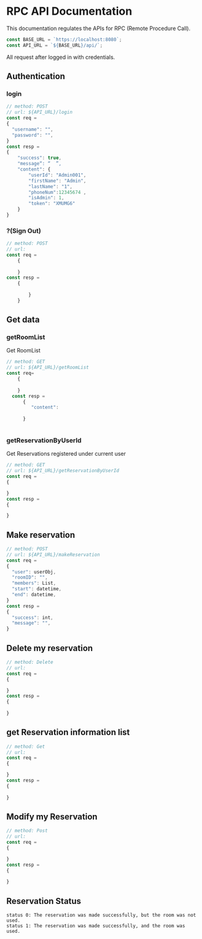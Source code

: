# RPC API Documentation

This documentation regulates the APIs for RPC (Remote Procedure Call).

```javascript
const BASE_URL = `https://localhost:8080`;
const API_URL = `${BASE_URL}/api/`;
```

All request after logged in with credentials.

## Authentication

### login

```javascript
// method: POST
// url: ${API_URL}/login
const req = 
{
  "username": "",
  "password": "",
}
const resp = 
{
    "success": true,
    "message“: “  ”,
    "content": {
        "userId": "Admin001",
        "firstName": "Admin",
        "lastName": "1",
        "phoneNum":12345674 ,
        "isAdmin": 1,
        "token": "XMUMG6"
    }
}
```
### ?(Sign Out)
```javascript
// method: POST
// url: 
const req =
    {
      
    }
const resp =
    {
        
        }
    }
```

## Get data

### getRoomList

Get RoomList

```javascript
// method: GET
// url: ${API_URL}/getRoomList
const req=
    {
        
    }
  const resp =
      {
         "content": 
          
      }    
    


```

### getReservationByUserId

Get Reservations registered under current user

```javascript
// method: GET
// url: ${API_URL}/getReservationByUserId
const req = 
{

}
const resp =
{

}
```



## Make reservation

```javascript
// method: POST
// url: ${API_URL}/makeReservation
const req = 
{
  "user": userObj,
  "roomID": "",
  "members": List,
  "start": datetime,
  "end": datetime,
}
const resp =
{
  "success": int,
  "message": "",
}

```
## Delete my reservation
```javascript
// method: Delete
// url: 
const req = 
{

}
const resp =
{
  
}

```
## get Reservation information list
```javascript
// method: Get
// url:
const req = 
{

}
const resp =
{
  
}
```
## Modify my Reservation
```javascript
// method: Post
// url:
const req = 
{

}
const resp =
{
  
}
```

## Reservation Status
```
status 0: The reservation was made successfully, but the room was not used.
status 1: The reservation was made successfully, and the room was used.
```


